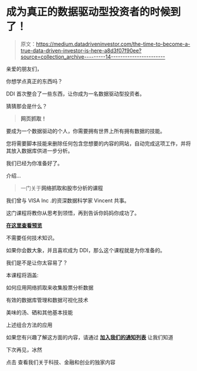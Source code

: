 # 成为真正的数据驱动型投资者的时候到了！

> 原文：<https://medium.datadriveninvestor.com/the-time-to-become-a-true-data-driven-investor-is-here-a8d3f07f90ee?source=collection_archive---------14----------------------->

亲爱的朋友们，

你想学点真正的东西吗？

DDI 首次整合了一些东西，让你成为一名数据驱动型投资者。

猜猜那会是什么？

> **网页抓取！**

要成为一个数据驱动的个人，你需要拥有世界上所有拥有数据的技能。

您将需要脚本技能来删除任何包含您想要的内容的网站，自动完成这项工作，并将其放入数据库供进一步分析。

我们已经为你准备好了。

介绍…

> 一门关于**网络抓取和股市分析的课程**

我们曾与 VISA Inc .的资深数据科学家 Vincent 共事。

这门课程将教你从思考到领悟，再到告诉你妈妈你成功了。

[**在这里查看预览**](https://www.datadriveninvestor.com/ddi-web-scraping-class/)

不需要任何技术知识。

如果你会数大象，并且喜欢成为 DDI，那么这个课程就是为你准备的。

我们是不是让你太容易了？

本课程将涵盖:

如何应用网络抓取来收集股票分析数据

有效的数据库管理和数据可视化技术

美味的汤、硒和其他基本技能

上述组合方法的应用

如果您有兴趣了解这方面的内容，请通过 [**加入我们的通知列表**](https://www.datadriveninvestor.com/ddi-web-scraping-class/) 让我们知道

下次再见，冰然

点击 查看我们关于科技、金融和创业的独家内容[](https://www.datadriveninvestor.com/)